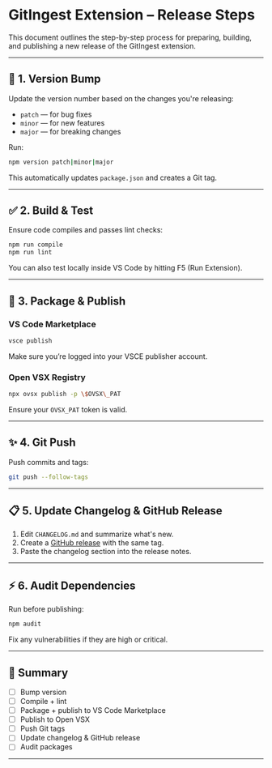 # GitIngest Extension – Release Steps

This document outlines the step-by-step process for preparing, building, and publishing a new release of the GitIngest extension.

---

## 🔄 1. Version Bump

Update the version number based on the changes you're releasing:

* `patch` — for bug fixes
* `minor` — for new features
* `major` — for breaking changes

Run:

```bash
npm version patch|minor|major
```

This automatically updates `package.json` and creates a Git tag.

---

## ✅ 2. Build & Test

Ensure code compiles and passes lint checks:

```bash
npm run compile
npm run lint
```

You can also test locally inside VS Code by hitting F5 (Run Extension).

---

## 📅 3. Package & Publish

### VS Code Marketplace

```bash
vsce publish
```

Make sure you’re logged into your VSCE publisher account.

### Open VSX Registry

```bash
npx ovsx publish -p \$OVSX\_PAT
```

Ensure your `OVSX_PAT` token is valid.

---

## ✨ 4. Git Push

Push commits and tags:

```bash
git push --follow-tags
```

---

## 📋 5. Update Changelog & GitHub Release

1. Edit `CHANGELOG.md` and summarize what's new.
2. Create a [GitHub release](https://github.com/gitingest/gitingest-vsextension/releases) with the same tag.
3. Paste the changelog section into the release notes.

---

## ⚡ 6. Audit Dependencies

Run before publishing:

```bash
npm audit
```

Fix any vulnerabilities if they are high or critical.

---

## 🚀 Summary

* [ ] Bump version
* [ ] Compile + lint
* [ ] Package + publish to VS Code Marketplace
* [ ] Publish to Open VSX
* [ ] Push Git tags
* [ ] Update changelog & GitHub release
* [ ] Audit packages

---
